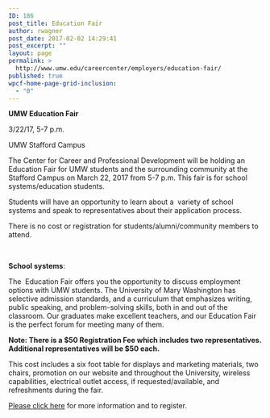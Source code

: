 ```yaml
---
ID: 186
post_title: Education Fair
author: rwagner
post_date: 2017-02-02 14:29:41
post_excerpt: ""
layout: page
permalink: >
  http://www.umw.edu/careercenter/employers/education-fair/
published: true
wpcf-home-page-grid-inclusion:
  - "0"
---
```

<strong>UMW Education Fair</strong>

3/22/17, 5-7 p.m.

UMW Stafford Campus
<div class="text-block">

The Center for Career and Professional Development will be holding an Education Fair for UMW students and the surrounding community at the Stafford Campus on March 22, 2017 from 5-7 p.m. This fair is for school systems/education students.

Students will have an opportunity to learn about a  variety of school systems and speak to representatives about their application process.

There is no cost or registration for students/alumni/community members to attend.

&nbsp;

<strong>School systems</strong>:

The  Education Fair offers you the opportunity to discuss employment options with UMW students. The University of Mary Washington has selective admission standards, and a curriculum that emphasizes writing, public speaking, and problem-solving skills, both in and out of the classroom. Our graduates make excellent teachers, and our Education Fair is the perfect forum for meeting many of them.

<strong>Note: There is a $50 Registration Fee which includes two representatives. Additional representatives will be $50 each.</strong>

This cost includes a six foot table for displays and marketing materials, two chairs, promotion on our website and throughout the University, wireless capabilities, electrical outlet access, if requested/available, and refreshments during the fair.

<a href="https://docs.google.com/forms/d/e/1FAIpQLSdMRJdvm08n6-bjV901wF2SSP4ZgXwlxEThxH9TDUbsgYCf8Q/viewform" target="_blank" rel="nofollow">Please click here</a> for more information and to register.

</div>